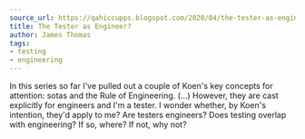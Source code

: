 ```yaml
---
source_url: https://qahiccupps.blogspot.com/2020/04/the-tester-as-engineer.html
title: The Tester as Engineer?
author: James Thomas
tags:
- testing
- engineering
---
```


In this series so far I've pulled out a couple of Koen's key concepts for attention: sotas and the Rule of Engineering. (...) However, they are cast explicitly for engineers and I'm a tester. I wonder whether, by Koen's intention, they'd apply to me? Are testers engineers? Does testing overlap with engineering? If so, where? If not, why not?
